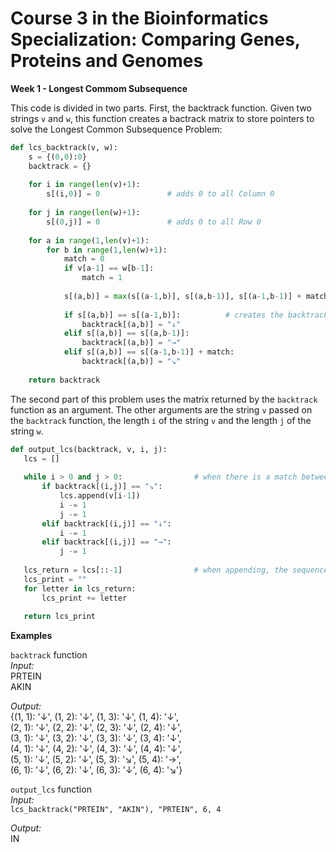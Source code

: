 # Course 3 in the Bioinformatics Specialization: Comparing Genes, Proteins and Genomes

**Week 1 - Longest Commom Subsequence**

This code is divided in two parts. First, the backtrack function. Given two strings `v` and `w`, this function creates a bactrack matrix to store pointers to solve the Longest Common Subsequence Problem:

```python
def lcs_backtrack(v, w):
    s = {(0,0):0}
    backtrack = {}
    
    for i in range(len(v)+1):
        s[(i,0)] = 0               # adds 0 to all Column 0
    
    for j in range(len(w)+1):
        s[(0,j)] = 0               # adds 0 to all Row 0
   
    for a in range(1,len(v)+1):
        for b in range(1,len(w)+1):
            match = 0
            if v[a-1] == w[b-1]:
                match = 1
                
            s[(a,b)] = max(s[(a-1,b)], s[(a,b-1)], s[(a-1,b-1)] + match)      # fills the s matrix with the max possible values based on wheter the letters analyzed are matches
            
            if s[(a,b)] == s[(a-1,b)]:          # creates the backtrack matrix based on the values on the s matrix
                backtrack[(a,b)] = "↓" 
            elif s[(a,b)] == s[(a,b-1)]:
                backtrack[(a,b)] = "→" 
            elif s[(a,b)] == s[(a-1,b-1)] + match:
                backtrack[(a,b)] = "↘" 
                
    return backtrack
 ```
 
 The second part of this problem uses the matrix returned by the `backtrack` function as an argument. The other arguments are the string `v` passed on the `backtrack` function, the length `i` of the string `v` and the length `j` of the string `w`.
 
 ```python
 def output_lcs(backtrack, v, i, j):
    lcs = []
    
    while i > 0 and j > 0:                # when there is a match between the letters of the two strings, this letter is appended to the lcs
        if backtrack[(i,j)] == "↘":
            lcs.append(v[i-1])
            i -= 1
            j -= 1
        elif backtrack[(i,j)] == "↓":
            i -= 1
        elif backtrack[(i,j)] == "→":
            j -= 1
    
    lcs_return = lcs[::-1]                # when appending, the sequence will be backwards, so it is necessary to invert it
    lcs_print = ""
    for letter in lcs_return:
        lcs_print += letter
        
    return lcs_print
 ```

**Examples**

```backtrack``` function\
*Input:*\
PRTEIN\
AKIN

*Output:*\
{(1, 1): '↓',
 (1, 2): '↓',
 (1, 3): '↓',
 (1, 4): '↓',\
 (2, 1): '↓',
 (2, 2): '↓',
 (2, 3): '↓',
 (2, 4): '↓',\
 (3, 1): '↓',
 (3, 2): '↓',
 (3, 3): '↓',
 (3, 4): '↓',\
 (4, 1): '↓',
 (4, 2): '↓',
 (4, 3): '↓',
 (4, 4): '↓',\
 (5, 1): '↓',
 (5, 2): '↓',
 (5, 3): '↘',
 (5, 4): '→',\
 (6, 1): '↓',
 (6, 2): '↓',
 (6, 3): '↓',
 (6, 4): '↘'}
 
 ```output_lcs``` function\
 *Input:*\
 ```lcs_backtrack("PRTEIN", "AKIN"), "PRTEIN", 6, 4```
 
 *Output:*\
 IN
 


 
 
 
  
